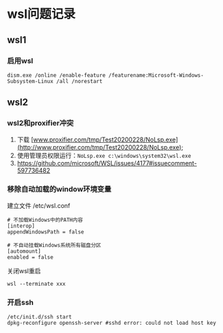 # wsl问题记录

## wsl1

### 启用wsl

`dism.exe /online /enable-feature /featurename:Microsoft-Windows-Subsystem-Linux /all /norestart`

## wsl2

### wsl2和proxifier冲突

1. 下载 [www.proxifier.com/tmp/Test20200228/NoLsp.exe](http://www.proxifier.com/tmp/Test20200228/NoLsp.exe);
2. 使用管理员权限运行：`NoLsp.exe c:\windows\system32\wsl.exe`
3. https://github.com/microsoft/WSL/issues/4177#issuecomment-597736482

### 移除自动加载的window环境变量

建立文件 /etc/wsl.conf 

```
# 不加载Windows中的PATH内容
[interop]
appendWindowsPath = false

# 不自动挂载Windows系统所有磁盘分区
[automount]
enabled = false
```

关闭wsl重启

`wsl --terminate xxx`

### 开启ssh

```
/etc/init.d/ssh start
dpkg-reconfigure openssh-server #sshd error: could not load host key
```

